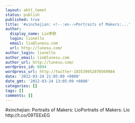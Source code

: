 ```yaml
---
layout: aktt_tweet
status: publish
published: true
title: '#xinchejian: <!--:en-->Portraits of Makers:...'
author:
  display_name: Lio李欧
  login: lionello
  email: lio@lunesu.com
  url: http://lunesu.com/
author_login: lionello
author_email: lio@lunesu.com
author_url: http://lunesu.com/
wordpress_id: 6894
wordpress_url: http://twitter-183539952070569984
date: '2012-03-24 21:05:09 +0800'
date_gmt: '2012-03-24 13:05:09 +0800'
categories: []
tags: []
comments: []
---
```

<p>#xinchejian: <!--:en-->Portraits of Makers: Lio<!--:--><!--:zh-->Portraits of Makers: Lio<!--:--> http:&#47;&#47;t.co&#47;09TEExEG</p>
